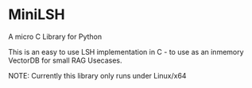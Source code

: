 # MiniLSH
A micro C Library for Python

This is an easy to use LSH implementation in C - to use as an inmemory VectorDB for small RAG Usecases.

NOTE: Currently this library only runs under Linux/x64
